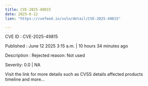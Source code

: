 ```yaml
---
title: CVE-2025-49815
date: 2025-6-12
lien: "https://cvefeed.io/vuln/detail/CVE-2025-49815"

---
```


CVE ID : CVE-2025-49815

Published :  June 12
2025
3:15 a.m. | 10 hours
34 minutes ago

Description : Rejected reason: Not used

Severity: 0.0 | NA

Visit the link for more details
such as CVSS details
affected products
timeline
and more...
